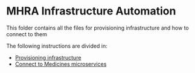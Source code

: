 # MHRA Infrastructure Automation

This folder contains all the files for provisioning infrastructure and how to connect to them

The following instructions are divided in:

- [Provisioning infrastructure](./docs/infrastructure.md)
- [Connect to Medicines microservices](./docs/kubernetes.md)
